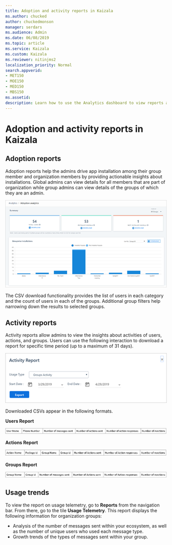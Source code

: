 ```yaml
---
title: Adoption and activity reports in Kaizala
ms.author: chucked
author: chuckedmonson
manager: serdars
ms.audience: Admin
ms.date: 06/08/2019
ms.topic: article
ms.service: Kaizala
ms.custom: Kaizala
ms.reviewer: nitinjms2
localization_priority: Normal
search.appverid:
- MET150
- MOE150
- MED150
- MBS150
ms.assetid: 
description: Learn how to use the Analytics dashboard to view reports and telemetry data.
---
```


# Adoption and activity reports in Kaizala

## Adoption reports

Adoption reports help the admins drive app installation among their group member and organization members by providing actionable insights about installations. Global admins can view details for all members that are part of organization while group admins can view details of the groups of which they are an admin. 

![Screenshot of the Adoption Analytics window in Kaizala management portal](media/analytics-adoption-analytics.png)

The CSV download functionality provides the list of users in each category and the count of users in each of the groups. Additional group filters help narrowing down the results to selected groups. 

## Activity reports

Activity reports allow admins to view the insights about activities of users, actions, and groups. Users can use the following interaction to download a report for specific time period (up to a maximum of 31 days). 

![Screenshot of the Activity Report in Kaizala management portal](media/analytics-activity-report.png)

Downloaded CSVs appear in the following formats. 

**Users Report**

![Screenshot of the Users Report columns](media/analytics-csv-users-report.png)

**Actions Report**

![Screenshot of the Actions Report columns](media/analytics-csv-actions-report.png)

**Groups Report**

![Screenshot of the Groups Report columns](media/analytics-csv-groups-report.png)

## Usage trends

To view the report on usage telemetry, go to **Reports** from the navigation bar. From there, go to the tile **Usage Telemetry**. This report displays the following information for organization groups:

- Analysis of the number of messages sent within your ecosystem, as well as the number of unique users who used each message type.
- Growth trends of the types of messages sent within your group.

